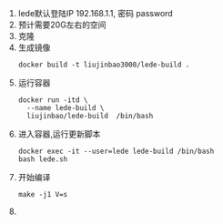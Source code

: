 1. lede默认登陆IP 192.168.1.1, 密码 password
1. 预计需要20G左右的空间
1. 克隆
1. 生成镜像
   ```
   docker build -t liujinbao3000/lede-build .
   ```
1. 运行容器
   ```
   docker run -itd \
     --name lede-build \
     liujinbao/lede-build  /bin/bash
   ```
1. 进入容器,运行更新脚本
   ```
   docker exec -it --user=lede lede-build /bin/bash
   bash lede.sh
   ```
1. 开始编译
   ```
   make -j1 V=s
   ```
1. 
   
